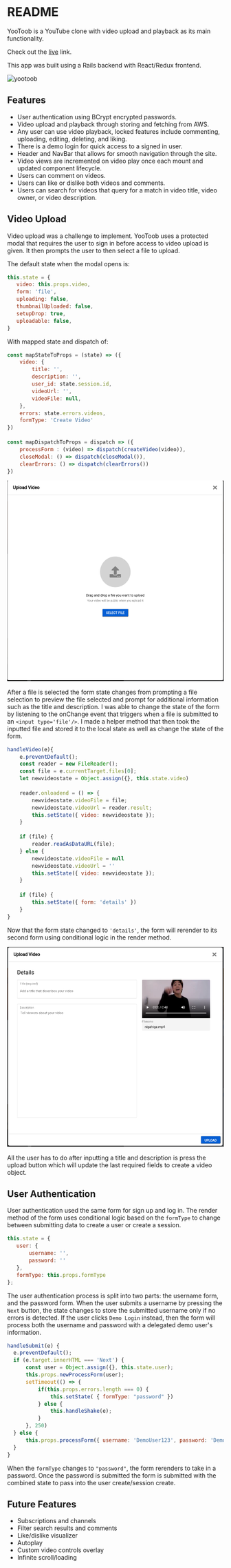 # README

YooToob is a YouTube clone with video upload and playback as its main functionality.

Check out the [live](https://aayootoob.herokuapp.com/#/) link.

This app was built using a Rails backend with React/Redux frontend.

![yootoob](https://github.com/hxie3/YooToob/blob/master/app/assets/images/yootoob.gif)

## Features

* User authentication using BCrypt encrypted passwords.
* Video upload and playback through storing and fetching from AWS.
* Any user can use video playback, locked features include commenting, uploading, editing, deleting, and liking.
* There is a demo login for quick access to a signed in user.
* Header and NavBar that allows for smooth navigation through the site.
* Video views are incremented on video play once each mount and updated component lifecycle.
* Users can comment on videos.
* Users can like or dislike both videos and comments.
* Users can search for videos that query for a match in video title, video owner, or video description.

## Video Upload

Video upload was a challenge to implement. YooToob uses a protected modal that requires the user to sign in before access to video upload is given. It then prompts the user to then select a file to upload. 

The default state when the modal opens is:
```javascript
this.state = {
   video: this.props.video,
   form: 'file',
   uploading: false,
   thumbnailUploaded: false,
   setupDrop: true,
   uploadable: false,
}
```
With mapped state and dispatch of:
```javascript
const mapStateToProps = (state) => ({
    video: {
        title: '',
        description: '',
        user_id: state.session.id,
        videoUrl: '',
        videoFile: null,
    },
    errors: state.errors.videos,
    formType: 'Create Video'
})

const mapDispatchToProps = dispatch => ({
    processForm : (video) => dispatch(createVideo(video)),
    closeModal: () => dispatch(closeModal()),
    clearErrors: () => dispatch(clearErrors())
})
```
![Upload Form](https://github.com/hxie3/YooToob/blob/master/app/assets/images/upload.png)

After a file is selected the form state changes from prompting a file selection to preview the file selected and prompt for additional information such as the title and description. I was able to change the state of the form by listening to the onChange event that triggers when a file is submitted to an `<input type='file'/>`. I made a helper method that then took the inputted file and stored it to the local state as well as change the state of the form.

```javascript
handleVideo(e){
    e.preventDefault();
    const reader = new FileReader();
    const file = e.currentTarget.files[0];
    let newvideostate = Object.assign({}, this.state.video)

    reader.onloadend = () => {
        newvideostate.videoFile = file;
        newvideostate.videoUrl = reader.result;
        this.setState({ video: newvideostate });
    }

    if (file) {
        reader.readAsDataURL(file);
    } else {
        newvideostate.videoFile = null
        newvideostate.videoUrl = ''
        this.setState({ video: newvideostate });
    }

    if (file) {
        this.setState({ form: 'details' })
    }
}
```

Now that the form state changed to `'details'`, the form will rerender to its second form using conditional logic in the render method.

![Upload2 Form](https://github.com/hxie3/YooToob/blob/master/app/assets/images/upload2.png)

All the user has to do after inputting a title and description is press the upload button which will update the last required fields to create a video object.

## User Authentication

User authentication used the same form for sign up and log in. The render method of the form uses conditional logic based on the `formType` to change between submitting data to create a user or create a session.
```javascript
this.state = {
   user: { 
       username: '',
       password: ''
   },
   formType: this.props.formType
};
```
The user authentication process is split into two parts: the username form, and the password form. When the user submits a username by pressing the `Next` button, the state changes to store the submitted username only if no errors is detected. If the user clicks `Demo Login` instead, then the form will process both the username and password with a delegated demo user's information.

```javascript
handleSubmit(e) {
  e.preventDefault();
  if (e.target.innerHTML === 'Next') {
      const user = Object.assign({}, this.state.user);
      this.props.newProcessForm(user);
      setTimeout(() => {
          if(this.props.errors.length === 0) {
              this.setState( { formType: "password" })
          } else {
              this.handleShake(e);
          }
      }, 250)
  } else {
      this.props.processForm({ username: 'DemoUser123', password: 'DemoUser123' })
  }
}
```
When the `formType` changes to `"password"`, the form rerenders to take in a password. Once the password is submitted the form is submitted with the combined state to pass into the user create/session create.

## Future Features
* Subscriptions and channels
* Filter search results and comments
* Like/dislike visualizer
* Autoplay
* Custom video controls overlay
* Infinite scroll/loading
